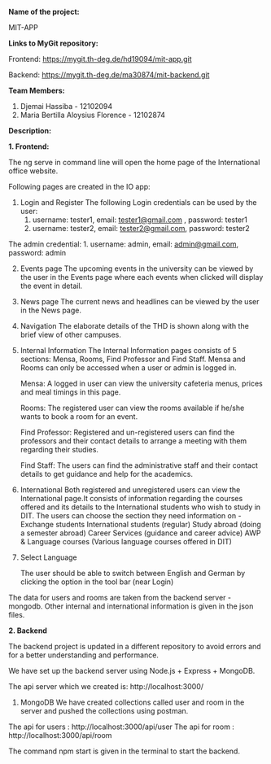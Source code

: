 **Name of the project:** 

MIT-APP


**Links to MyGit repository:**

Frontend: https://mygit.th-deg.de/hd19094/mit-app.git

Backend: https://mygit.th-deg.de/ma30874/mit-backend.git


**Team Members:**

1. Djemai Hassiba - 12102094
2. Maria Bertilla Aloysius Florence - 12102874

**Description:**

**1. Frontend:**

The ng serve in command line will open the home page of the International office website.

Following pages are created in the IO app:

1. Login and Register
The following Login credentials can be used by the user:
    1. username: tester1, email: tester1@gmail.com , password: tester1
    2. username: tester2, email: tester2@gmail.com, password: tester2

The admin credential:
    1. username: admin, email: admin@gmail.com, password: admin


2. Events page
    The upcoming events in the university can be viewed by the user in the Events page where each events when clicked will display the event in detail.

3. News page
    The current news and headlines can be viewed by the user in the News page.

4. Navigation
    The elaborate details of the THD is shown along with the brief view of other campuses.

5. Internal Information
    The Internal Information pages consists of 5 sections: Mensa, Rooms, Find Professor and Find Staff. Mensa and Rooms can only be accessed when a user or admin is logged in.

    Mensa: A logged in user can view the university cafeteria menus, prices and meal timings in this page.

    Rooms: The registered user can view the rooms available if he/she wants to book a room for an event.

    Find Professor: Registered and un-registered users can find the professors and their contact details to arrange a meeting with them regarding their studies.

    Find Staff: The users can find the administrative staff and their contact details to get guidance and help for the academics.

6. International
    Both registered and unregistered users can view the International page.It consists of information regarding the courses offered and its details to the International students who wish to study in DIT. The users can choose the section they need information on - 
    Exchange students
    International students (regular)
    Study abroad (doing a semester abroad)
    Career Services (guidance and career advice)
    AWP & Language courses (Various language courses offered in DIT) 

7. Select Language

    The user should be able to switch between English and German by clicking the option in the tool bar (near Login)


The data for users and rooms are taken from the backend server - mongodb. Other internal and international information is given in the json files. 

**2. Backend**

The backend project is updated in a different repository to avoid errors and for a better understanding and performance.

We have set up the backend server using Node.js + Express + MongoDB.

The api server which we created is: http://localhost:3000/

1. MongoDB
We have created collections called user and room in the server and pushed the collections using postman.

The api for users : http://localhost:3000/api/user
The api for room : http://localhost:3000/api/room

The command npm start is given in the terminal to start the backend.



